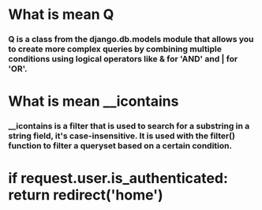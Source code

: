 # What is mean Q
### Q is a class from the django.db.models module that allows you to create more complex queries by combining multiple conditions using logical operators like & for 'AND' and | for 'OR'.



# What is mean __icontains
### __icontains is a filter that is used to search for a substring in a string field, it's case-insensitive. It is used with the filter() function to filter a queryset based on a certain condition.


#  if request.user.is_authenticated: return redirect('home')
